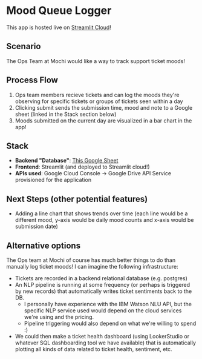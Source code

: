 # Mood Queue Logger
This app is hosted live on [Streamlit Cloud](https://juliananoronha-mochihealth-takehome.streamlit.app/)!

## Scenario
The Ops Team at Mochi would like a way to track support ticket moods! 

## Process Flow
1. Ops team members recieve tickets and can log the moods they're observing for specific tickets or groups of tickets seen within a day
2. Clicking submit sends the submission time, mood and note to a Google sheet (linked in the Stack section below)
3. Moods submitted on the current day are visualized in a bar chart in the app!

## Stack
* **Backend "Database"**: [This Google Sheet](https://docs.google.com/spreadsheets/d/1qFWRxwRvVc8SXp4RiMj3w26aHI3XHNFEbHJktNOyKes/edit?usp=sharing)
* **Frontend**: Streamlit (and deployed to Streamlit cloud!)
* **APIs used**: Google Cloud Console -> Google Drive API Service provisioned for the application

## Next Steps (other potential features)
* Adding a line chart that shows trends over time (each line would be a different mood, y-axis would be daily mood counts and x-axis would be submission date)

## Alternative options
The Ops team at Mochi of course has much better things to do than manually log ticket moods!
I can imagine the following infrastructure:
* Tickets are recorded in a backend relational database (e.g. postgres)
* An NLP pipeline is running at some frequency (or perhaps is triggered by new records) that automatically writes ticket sentiments back to the DB.
    * I personally have experience with the IBM Watson NLU API, but the specific NLP service used would depend on the cloud services we're using and the pricing.
    * Pipeline triggering would also depend on what we're willing to spend :)
* We could then make a ticket health dashboard (using LookerStudio or whatever SQL dashboarding tool we have available) that is automatically plotting all kinds of data related to ticket health, sentiment, etc. 
